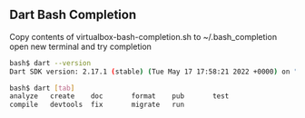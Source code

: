 ## Dart Bash Completion

Copy contents of virtualbox-bash-completion.sh to ~/.bash_completion  
open new terminal and try completion


```sh
bash$ dart --version
Dart SDK version: 2.17.1 (stable) (Tue May 17 17:58:21 2022 +0000) on "linux_x64"

bash$ dart [tab]
analyze   create    doc       format    pub       test      
compile   devtools  fix       migrate   run 
```
